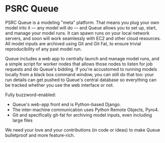 PSRC Queue
===============

PSRC Queue is a modeling "meta" platform. That means you plug your own model into it — any model will do — and Queue allows you to set up, start, and manage your model runs. It can spawn runs on your local network servers, and soon will work seamlessly with EC2 and other cloud resources. All model inputs are archived using Git and Git Fat, to ensure trivial reproducibility of any past model run. 

Queue includes a web app to centrally launch and manage model runs, and a simple script for worker nodes that allows those nodes to listen for job requests and do Queue's bidding. If you're accustomed to running models locally from a black box command window, you can still do that too: your run details can get pushed to Queue's central database so everything can be tracked whether you use the web interface or not.

Fully buzzword-enabled:
* Queue's web-app front end is Python-based Django. 
* The inter-machine communication uses Python Remote Objects, Pyro4. 
* Git and specifically git-fat for archiving model inputs, even including large files

We need your love and your contributions (in code or ideas) to make Queue bulletproof and more feature-rich. 

